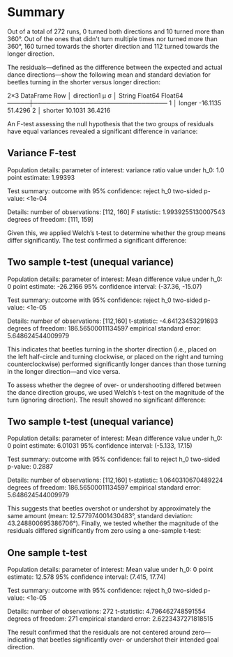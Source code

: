 # Summary
Out of a total of 272 runs, 0 turned both directions and 10 turned more than 360°. Out of the ones that didn't turn multiple times nor turned more than 360°, 160 turned towards the shorter direction and 112 turned towards the longer direction.

The residuals—defined as the difference between the expected and actual dance directions—show the following mean and standard deviation for beetles turning in the shorter versus longer direction:

2×3 DataFrame
 Row │ direction1  μ         σ
     │ String      Float64   Float64
─────┼───────────────────────────────
   1 │ longer      -16.1135  51.4296
   2 │ shorter      10.1031  36.4216

An F-test assessing the null hypothesis that the two groups of residuals have equal variances revealed a significant difference in variance:

Variance F-test
---------------
Population details:
    parameter of interest:   variance ratio
    value under h_0:         1.0
    point estimate:          1.99393

Test summary:
    outcome with 95% confidence: reject h_0
    two-sided p-value:           <1e-04

Details:
    number of observations: [112, 160]
    F statistic:            1.9939255130007543
    degrees of freedom:     [111, 159]


Given this, we applied Welch’s t-test to determine whether the group means differ significantly. The test confirmed a significant difference:

Two sample t-test (unequal variance)
------------------------------------
Population details:
    parameter of interest:   Mean difference
    value under h_0:         0
    point estimate:          -26.2166
    95% confidence interval: (-37.36, -15.07)

Test summary:
    outcome with 95% confidence: reject h_0
    two-sided p-value:           <1e-05

Details:
    number of observations:   [112,160]
    t-statistic:              -4.64123453291693
    degrees of freedom:       186.56500011134597
    empirical standard error: 5.648624544009979


This indicates that beetles turning in the shorter direction (i.e., placed on the left half-circle and turning clockwise, or placed on the right and turning counterclockwise) performed significantly longer dances than those turning in the longer direction—and vice versa.

To assess whether the degree of over- or undershooting differed between the dance direction groups, we used Welch’s t-test on the magnitude of the turn (ignoring direction). The result showed no significant difference:

Two sample t-test (unequal variance)
------------------------------------
Population details:
    parameter of interest:   Mean difference
    value under h_0:         0
    point estimate:          6.01031
    95% confidence interval: (-5.133, 17.15)

Test summary:
    outcome with 95% confidence: fail to reject h_0
    two-sided p-value:           0.2887

Details:
    number of observations:   [112,160]
    t-statistic:              1.0640310670489224
    degrees of freedom:       186.56500011134597
    empirical standard error: 5.648624544009979


This suggests that beetles overshot or undershot by approximately the same amount (mean: 12.577974001430483°, standard deviation: 43.248800695386706°). Finally, we tested whether the magnitude of the residuals differed significantly from zero using a one-sample t-test:

One sample t-test
-----------------
Population details:
    parameter of interest:   Mean
    value under h_0:         0
    point estimate:          12.578
    95% confidence interval: (7.415, 17.74)

Test summary:
    outcome with 95% confidence: reject h_0
    two-sided p-value:           <1e-05

Details:
    number of observations:   272
    t-statistic:              4.796462748591554
    degrees of freedom:       271
    empirical standard error: 2.6223437271818515


The result confirmed that the residuals are not centered around zero—indicating that beetles significantly over- or undershot their intended goal direction.